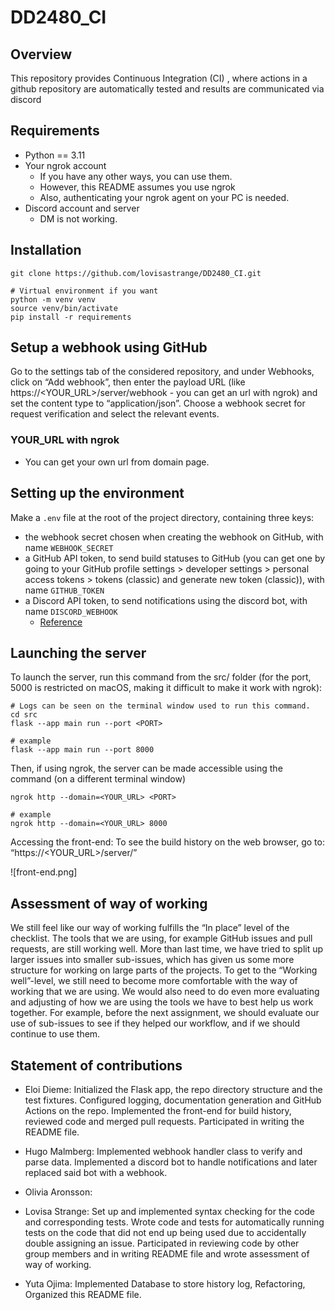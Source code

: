 # DD2480_CI
## Overview
This repository provides Continuous Integration (CI) , where actions in a github repository are automatically tested and results are communicated via discord

## Requirements
- Python == 3.11
- Your ngrok account
   - If you have any other ways, you can use them.
   - However, this README assumes you use ngrok
   - Also, authenticating your ngrok agent on your PC is needed.
- Discord account and server
  - DM is not working.

## Installation
```
git clone https://github.com/lovisastrange/DD2480_CI.git

# Virtual environment if you want
python -m venv venv
source venv/bin/activate
pip install -r requirements
```

## Setup a webhook using GitHub
Go to the settings tab of the considered repository, and under Webhooks, click on “Add webhook”, then enter the payload URL (like https://<YOUR_URL>/server/webhook - you can get an url with ngrok) and set the content type to “application/json”. Choose a webhook secret for request verification and select the relevant events.

### YOUR_URL with ngrok
- You can get your own url from domain page.

## Setting up the environment
Make a `.env` file at the root of the project directory, containing three keys:
- the webhook secret chosen when creating the webhook on GitHub, with name `WEBHOOK_SECRET`
- a GitHub API token, to send build statuses to GitHub (you can get one by going to your GitHub profile settings > developer settings > personal access tokens > tokens (classic) and generate new token (classic)), with name `GITHUB_TOKEN`
- a Discord API token, to send notifications using the discord bot, with name `DISCORD_WEBHOOK`
   - [Reference](https://www.svix.com/resources/guides/how-to-make-webhook-discord/)

## Launching the server
To launch the server, run this command from the src/ folder (for the port, 5000 is restricted on macOS, making it difficult to make it work with ngrok):
```
# Logs can be seen on the terminal window used to run this command.
cd src
flask --app main run --port <PORT>

# example
flask --app main run --port 8000
``` 

Then, if using ngrok, the server can be made accessible using the command (on a different terminal window)
```
ngrok http --domain=<YOUR_URL> <PORT>

# example
ngrok http --domain=<YOUR_URL> 8000
```

Accessing the front-end:
To see the build history on the web browser, go to: “https://<YOUR_URL>/server/”

![front-end.png]

## Assessment of way of working
We still feel like our way of working fulfills the “In place” level of the checklist. The tools that we are using, for example GitHub issues and pull requests, are still working well. More than last time, we have tried to split up larger issues into smaller sub-issues, which has given us some more structure for working on large parts of the projects. To get to the “Working well”-level, we still need to become more comfortable with the way of working that we are using. We would also need to do even more evaluating and adjusting of how we are using the tools we have to best help us work together. For example, before the next assignment, we should evaluate our use of sub-issues to see if they helped our workflow, and if we should continue to use them.

## Statement of contributions
* Eloi Dieme: Initialized the Flask app, the repo directory structure and the test fixtures. Configured logging, documentation generation and GitHub Actions on the repo. Implemented the front-end for build history, reviewed code and merged pull requests. Participated in writing the README file.

* Hugo Malmberg: Implemented webhook handler class to verify and parse data. Implemented a discord bot to handle notifications and later replaced said bot with a webhook.
 
* Olivia Aronsson: 

* Lovisa Strange: Set up and implemented syntax checking for the code and corresponding tests. Wrote code and tests for automatically running tests on the code that did not end up being used due to accidentally double assigning an issue. Participated in reviewing code by other group members and in writing README file and wrote assessment of way of working.

* Yuta Ojima: Implemented Database to store history log, Refactoring, Organized this README file.

